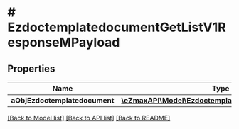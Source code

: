 # # EzdoctemplatedocumentGetListV1ResponseMPayload

## Properties

Name | Type | Description | Notes
------------ | ------------- | ------------- | -------------
**aObjEzdoctemplatedocument** | [**\eZmaxAPI\Model\EzdoctemplatedocumentListElement[]**](EzdoctemplatedocumentListElement.md) |  |

[[Back to Model list]](../../README.md#models) [[Back to API list]](../../README.md#endpoints) [[Back to README]](../../README.md)
